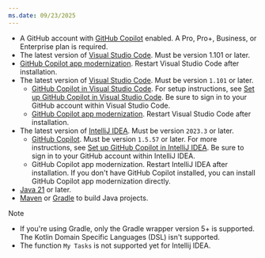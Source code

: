 ```yaml
---
ms.date: 09/23/2025
---
```


- A GitHub account with [GitHub Copilot](https://github.com/features/copilot) enabled. A Pro, Pro+, Business, or Enterprise plan is required.
- The latest version of [Visual Studio Code](https://code.visualstudio.com/). Must be version 1.101 or later.
- [GitHub Copilot app modernization](https://marketplace.visualstudio.com/items?itemName=vscjava.migrate-java-to-azure). Restart Visual Studio Code after installation.
- The latest version of [Visual Studio Code](https://code.visualstudio.com/). Must be version `1.101` or later.
    - [GitHub Copilot in Visual Studio Code](https://code.visualstudio.com/docs/copilot/overview). For setup instructions, see [Set up GitHub Copilot in Visual Studio Code](https://code.visualstudio.com/docs/copilot/setup). Be sure to sign in to your GitHub account within Visual Studio Code.
    - [GitHub Copilot app modernization](https://marketplace.visualstudio.com/items?itemName=vscjava.migrate-java-to-azure). Restart Visual Studio Code after installation.
- The latest version of [IntelliJ IDEA](https://www.jetbrains.com/idea/download). Must be version `2023.3` or later.
    - [GitHub Copilot](https://plugins.jetbrains.com/plugin/17718-github-copilot). Must be version `1.5.57` or later. For more instructions, see [Set up GitHub Copilot in IntelliJ IDEA](https://docs.github.com/en/copilot/get-started/quickstart). Be sure to sign in to your GitHub account within IntelliJ IDEA.
    - GitHub Copilot app modernization. Restart IntelliJ IDEA after installation. If you don't have GitHub Copilot installed, you can install GitHub Copilot app modernization directly.
- [Java 21](/java/openjdk/download) or later.
- [Maven](https://maven.apache.org/download.cgi) or [Gradle](https://gradle.org/install/) to build Java projects.

> [!NOTE]
> - If you're using Gradle, only the Gradle wrapper version 5+ is supported. The Kotlin Domain Specific Languages (DSL) isn't supported.
> - The function `My Tasks` is not supported yet for Intellij IDEA.
